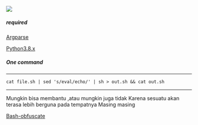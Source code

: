 ![](https://img.shields.io/badge/python-3.8.x-yellowgreen)
##### required
[Argparse](https://pypi.org/project/argparse/)

[Python3.8.x](https://www.python.org/downloads/)

##### One command
--------
```
cat file.sh | sed 's/eval/echo/' | sh > out.sh && cat out.sh
```
--------

Mungkin bisa membantu ,atau mungkin juga tidak
Karena sesuatu akan terasa lebih berguna pada tempatnya
Masing masing

[Bash-obfuscate](https://www.npmjs.com/package/bash-obfuscate)
